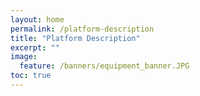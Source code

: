 ```yaml
---
layout: home
permalink: /platform-description
title: "Platform Description"
excerpt: ""
image:
  feature: /banners/equipment_banner.JPG
toc: true
---
```

